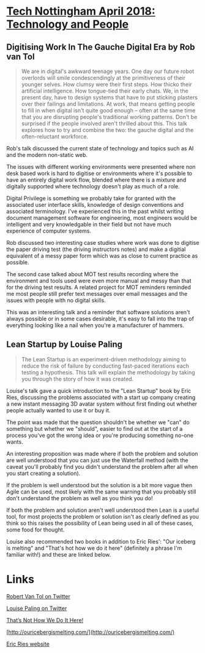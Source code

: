 # [Tech Nottingham April 2018: Technology and People](https://www.meetup.com/Tech-Nottingham/events/249380229/)

## Digitising Work In The Gauche Digital Era by Rob van Tol

> We are in digital's awkward teenage years. One day our future robot overlords will smile condescendingly at the primitiveness of their younger selves. How clumsy were their first steps. How thicko their artificial intelligence. How tongue-tied their early chats. We, in the present day, have to design systems that have to put sticking plasters over their failings and limitations.
> At work, that means getting people to fill in when digital isn't quite good enough – often at the same time that you are disrupting people's traditional working patterns. Don't be surprised if the people involved aren't thrilled about this. This talk explores how to try and combine the two: the gauche digital and the often-reluctant workforce.

Rob's talk discussed the current state of technology and topics such as AI and the modern non-static web.

The issues with different working environments were presented where non desk based work is hard to digitise or environments where it's possible to have an entirely digital work flow, blended where there is a mixture and digitally supported where technology doesn't play as much of a role.

Digital Privilege is something we probably take for granted with the associated user interface skills, knowledge of design conventions and associated terminology. I've experienced this in the past whilst writing document management software for engineering, most engineers would be intelligent and very knowledgable in their field but not have much experience of computer systems.

Rob discussed two interesting case studies where work was done to digitise the paper driving test (the driving instructors notes) and make a digitial equivalent of a messy paper form which was as close to current practice as possible.

The second case talked about MOT test results recording where the environment and tools used were even more manual and messy than that for the driving test results. A related project for MOT reminders reminded me most people still prefer text messages over email messages and the issues with people with no digital skills.

This was an interesting talk and a reminder that software solutions aren't always possible or in some cases desirable, it's easy to fall into the trap of everything looking like a nail when you're a manufacturer of hammers.

## Lean Startup by Louise Paling

> The Lean Startup is an experiment-driven methodology aiming to reduce the risk of failure by conducting fast-paced iterations each testing a hypothesis. This talk will explain the methodology by taking you through the story of how it was created.

Louise's talk gave a quick introduction to the "Lean Startup" book by Eric Ries, discussing the problems associated with a start up company creating a new instant messaging 3D avatar system without first finding out whether people actually wanted to use it or buy it.

The point was made that the question shouldn't be whether we "can" do something but whether we "should", easier to find out at the start of a process you've got the wrong idea or you're producing something no-one wants.

An interesting proposition was made where if both the problem and solution are well understood that you can just use the Waterfall method (with the caveat you'll probably find you didn't understand the problem after all when you start creating a solution).

If the problem is well understood but the solution is a bit more vague then Agile can be used, most likely with the same warning that you probably still don't understand the problem as well as you think you do!

If both the problem and solution aren't well understood then Lean is a useful tool, for most projects the problem or solution isn't as clearly defined as you think so this raises the possibility of Lean being used in all of these cases, some food for thought.

Louise also recommended two books in addition to Eric Ries': "Our iceberg is melting" and "That's hot how we do it here" (definitely a phrase I'm familiar with!) and these are linked below.

# Links

[Robert Van Tol on Twitter](https://twitter.com/R_van_Tol)

[Louise Paling on Twitter](https://twitter.com/short_louise)

[That’s Not How We Do It Here!](https://www.penguinrandomhouse.com/books/537298/thats-not-how-we-do-it-here-by-john-kotter-and-holger-rathgeber/9780399563942/)

[http://ouricebergismelting.com/](http://ouricebergismelting.com/)

[Eric Ries website](http://theleanstartup.com/)

